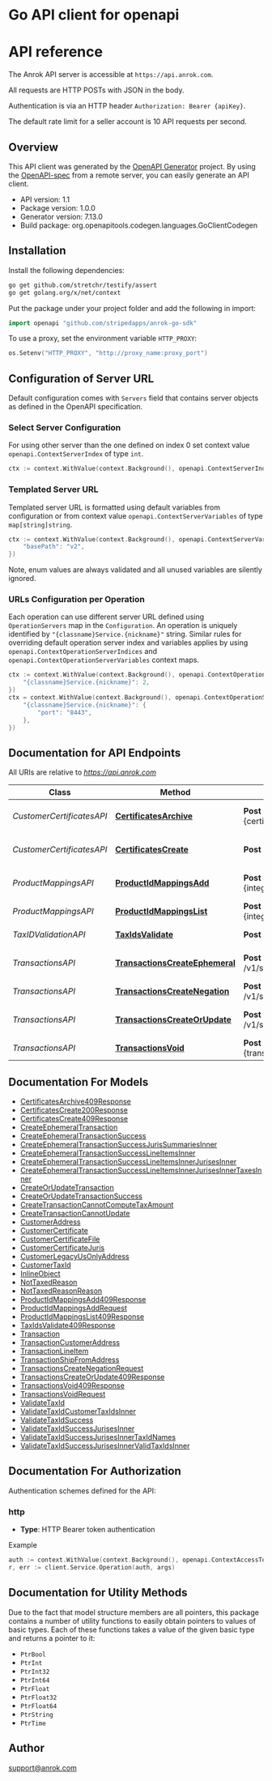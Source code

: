 # Go API client for openapi

# API reference

The Anrok API server is accessible at `https://api.anrok.com`.

All requests are HTTP POSTs with JSON in the body.

Authentication is via an HTTP header `Authorization: Bearer {apiKey}`.

The default rate limit for a seller account is 10 API requests per second.


## Overview
This API client was generated by the [OpenAPI Generator](https://openapi-generator.tech) project.  By using the [OpenAPI-spec](https://www.openapis.org/) from a remote server, you can easily generate an API client.

- API version: 1.1
- Package version: 1.0.0
- Generator version: 7.13.0
- Build package: org.openapitools.codegen.languages.GoClientCodegen

## Installation

Install the following dependencies:

```sh
go get github.com/stretchr/testify/assert
go get golang.org/x/net/context
```

Put the package under your project folder and add the following in import:

```go
import openapi "github.com/stripedapps/anrok-go-sdk"
```

To use a proxy, set the environment variable `HTTP_PROXY`:

```go
os.Setenv("HTTP_PROXY", "http://proxy_name:proxy_port")
```

## Configuration of Server URL

Default configuration comes with `Servers` field that contains server objects as defined in the OpenAPI specification.

### Select Server Configuration

For using other server than the one defined on index 0 set context value `openapi.ContextServerIndex` of type `int`.

```go
ctx := context.WithValue(context.Background(), openapi.ContextServerIndex, 1)
```

### Templated Server URL

Templated server URL is formatted using default variables from configuration or from context value `openapi.ContextServerVariables` of type `map[string]string`.

```go
ctx := context.WithValue(context.Background(), openapi.ContextServerVariables, map[string]string{
	"basePath": "v2",
})
```

Note, enum values are always validated and all unused variables are silently ignored.

### URLs Configuration per Operation

Each operation can use different server URL defined using `OperationServers` map in the `Configuration`.
An operation is uniquely identified by `"{classname}Service.{nickname}"` string.
Similar rules for overriding default operation server index and variables applies by using `openapi.ContextOperationServerIndices` and `openapi.ContextOperationServerVariables` context maps.

```go
ctx := context.WithValue(context.Background(), openapi.ContextOperationServerIndices, map[string]int{
	"{classname}Service.{nickname}": 2,
})
ctx = context.WithValue(context.Background(), openapi.ContextOperationServerVariables, map[string]map[string]string{
	"{classname}Service.{nickname}": {
		"port": "8443",
	},
})
```

## Documentation for API Endpoints

All URIs are relative to *https://api.anrok.com*

Class | Method | HTTP request | Description
------------ | ------------- | ------------- | -------------
*CustomerCertificatesAPI* | [**CertificatesArchive**](docs/CustomerCertificatesAPI.md#certificatesarchive) | **Post** /v1/seller/certificates/id:{certificateId}/archive | Archive customer certificate
*CustomerCertificatesAPI* | [**CertificatesCreate**](docs/CustomerCertificatesAPI.md#certificatescreate) | **Post** /v1/seller/certificates/create | Create customer certificate
*ProductMappingsAPI* | [**ProductIdMappingsAdd**](docs/ProductMappingsAPI.md#productidmappingsadd) | **Post** /v1/seller/integrations/id:{integrationId}/productIdMapping/add | Add product mapping
*ProductMappingsAPI* | [**ProductIdMappingsList**](docs/ProductMappingsAPI.md#productidmappingslist) | **Post** /v1/seller/integrations/id:{integrationId}/productIdMapping/list | List product mappings
*TaxIDValidationAPI* | [**TaxIdsValidate**](docs/TaxIDValidationAPI.md#taxidsvalidate) | **Post** /v1/seller/taxId/validate | Validate tax IDs
*TransactionsAPI* | [**TransactionsCreateEphemeral**](docs/TransactionsAPI.md#transactionscreateephemeral) | **Post** /v1/seller/transactions/createEphemeral | Create ephemeral transaction
*TransactionsAPI* | [**TransactionsCreateNegation**](docs/TransactionsAPI.md#transactionscreatenegation) | **Post** /v1/seller/transactions/createNegation | Create negation
*TransactionsAPI* | [**TransactionsCreateOrUpdate**](docs/TransactionsAPI.md#transactionscreateorupdate) | **Post** /v1/seller/transactions/createOrUpdate | Create or update transaction
*TransactionsAPI* | [**TransactionsVoid**](docs/TransactionsAPI.md#transactionsvoid) | **Post** /v1/seller/transactions/id:{transactionId}/void | Void transaction


## Documentation For Models

 - [CertificatesArchive409Response](docs/CertificatesArchive409Response.md)
 - [CertificatesCreate200Response](docs/CertificatesCreate200Response.md)
 - [CertificatesCreate409Response](docs/CertificatesCreate409Response.md)
 - [CreateEphemeralTransaction](docs/CreateEphemeralTransaction.md)
 - [CreateEphemeralTransactionSuccess](docs/CreateEphemeralTransactionSuccess.md)
 - [CreateEphemeralTransactionSuccessJurisSummariesInner](docs/CreateEphemeralTransactionSuccessJurisSummariesInner.md)
 - [CreateEphemeralTransactionSuccessLineItemsInner](docs/CreateEphemeralTransactionSuccessLineItemsInner.md)
 - [CreateEphemeralTransactionSuccessLineItemsInnerJurisesInner](docs/CreateEphemeralTransactionSuccessLineItemsInnerJurisesInner.md)
 - [CreateEphemeralTransactionSuccessLineItemsInnerJurisesInnerTaxesInner](docs/CreateEphemeralTransactionSuccessLineItemsInnerJurisesInnerTaxesInner.md)
 - [CreateOrUpdateTransaction](docs/CreateOrUpdateTransaction.md)
 - [CreateOrUpdateTransactionSuccess](docs/CreateOrUpdateTransactionSuccess.md)
 - [CreateTransactionCannotComputeTaxAmount](docs/CreateTransactionCannotComputeTaxAmount.md)
 - [CreateTransactionCannotUpdate](docs/CreateTransactionCannotUpdate.md)
 - [CustomerAddress](docs/CustomerAddress.md)
 - [CustomerCertificate](docs/CustomerCertificate.md)
 - [CustomerCertificateFile](docs/CustomerCertificateFile.md)
 - [CustomerCertificateJuris](docs/CustomerCertificateJuris.md)
 - [CustomerLegacyUsOnlyAddress](docs/CustomerLegacyUsOnlyAddress.md)
 - [CustomerTaxId](docs/CustomerTaxId.md)
 - [InlineObject](docs/InlineObject.md)
 - [NotTaxedReason](docs/NotTaxedReason.md)
 - [NotTaxedReasonReason](docs/NotTaxedReasonReason.md)
 - [ProductIdMappingsAdd409Response](docs/ProductIdMappingsAdd409Response.md)
 - [ProductIdMappingsAddRequest](docs/ProductIdMappingsAddRequest.md)
 - [ProductIdMappingsList409Response](docs/ProductIdMappingsList409Response.md)
 - [TaxIdsValidate409Response](docs/TaxIdsValidate409Response.md)
 - [Transaction](docs/Transaction.md)
 - [TransactionCustomerAddress](docs/TransactionCustomerAddress.md)
 - [TransactionLineItem](docs/TransactionLineItem.md)
 - [TransactionShipFromAddress](docs/TransactionShipFromAddress.md)
 - [TransactionsCreateNegationRequest](docs/TransactionsCreateNegationRequest.md)
 - [TransactionsCreateOrUpdate409Response](docs/TransactionsCreateOrUpdate409Response.md)
 - [TransactionsVoid409Response](docs/TransactionsVoid409Response.md)
 - [TransactionsVoidRequest](docs/TransactionsVoidRequest.md)
 - [ValidateTaxId](docs/ValidateTaxId.md)
 - [ValidateTaxIdCustomerTaxIdsInner](docs/ValidateTaxIdCustomerTaxIdsInner.md)
 - [ValidateTaxIdSuccess](docs/ValidateTaxIdSuccess.md)
 - [ValidateTaxIdSuccessJurisesInner](docs/ValidateTaxIdSuccessJurisesInner.md)
 - [ValidateTaxIdSuccessJurisesInnerTaxIdNames](docs/ValidateTaxIdSuccessJurisesInnerTaxIdNames.md)
 - [ValidateTaxIdSuccessJurisesInnerValidTaxIdsInner](docs/ValidateTaxIdSuccessJurisesInnerValidTaxIdsInner.md)


## Documentation For Authorization


Authentication schemes defined for the API:
### http

- **Type**: HTTP Bearer token authentication

Example

```go
auth := context.WithValue(context.Background(), openapi.ContextAccessToken, "BEARER_TOKEN_STRING")
r, err := client.Service.Operation(auth, args)
```


## Documentation for Utility Methods

Due to the fact that model structure members are all pointers, this package contains
a number of utility functions to easily obtain pointers to values of basic types.
Each of these functions takes a value of the given basic type and returns a pointer to it:

* `PtrBool`
* `PtrInt`
* `PtrInt32`
* `PtrInt64`
* `PtrFloat`
* `PtrFloat32`
* `PtrFloat64`
* `PtrString`
* `PtrTime`

## Author

support@anrok.com

